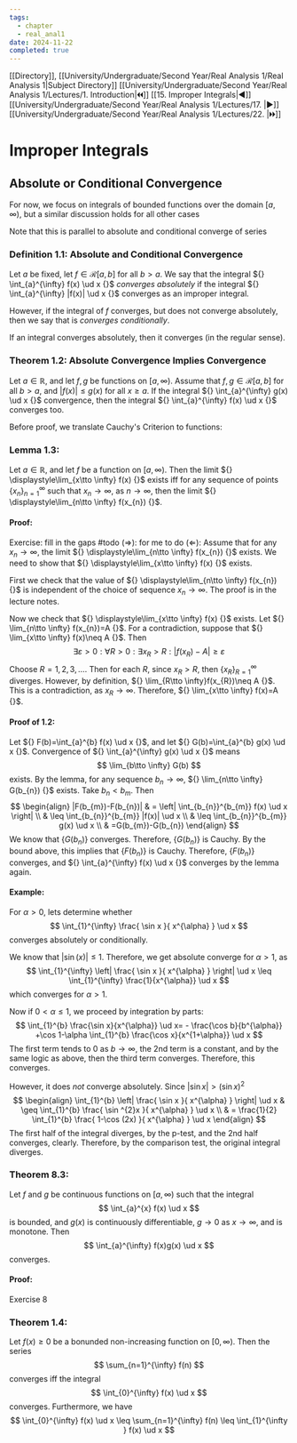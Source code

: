 ```yaml
---
tags:
  - chapter
  - real_anal1
date: 2024-11-22
completed: true
---
```

[[Directory]], [[University/Undergraduate/Second Year/Real Analysis 1/Real Analysis 1|Subject Directory]]
[[University/Undergraduate/Second Year/Real Analysis 1/Lectures/1. Introduction|🞀🞀]] [[15. Improper Integrals|◀]] [[University/Undergraduate/Second Year/Real Analysis 1/Lectures/17. |▶]] [[University/Undergraduate/Second Year/Real Analysis 1/Lectures/22. |🞂🞂]]
# Improper Integrals
## Absolute or Conditional Convergence
For now, we focus on integrals of bounded functions over the domain ${} \left[ a,\, \infty  \right) {}$, but a similar discussion holds for all other cases

Note that this is parallel to absolute and conditional converge of series
### Definition 1.1: Absolute and Conditional Convergence
Let ${} a$ be fixed, let ${} f \in  \mathcal{R}[a,\, b] {}$ for all $b>a {}$. We say that the integral ${} \int_{a}^{\infty} f(x) \ud x  {}$ *converges absolutely* if the integral ${} \int_{a}^{\infty} |f(x)| \ud x  {}$ converges as an improper integral.

However, if the integral of $f$ converges, but does not converge absolutely, then we say that is *converges conditionally*. 

If an integral converges absolutely, then it converges (in the regular sense). 
### Theorem 1.2: Absolute Convergence Implies Convergence
Let ${} a \in \mathbb{R} {}$, and let ${} f,\, g {}$ be functions on ${} [a,\, \infty ) {}$. Assume that ${} f,\, g \in \mathcal{R}[a,\, b] {}$ for all $b>a {}$, and ${} |f(x)|\leq g(x) {}$ for all $x\geq a$. If the integral ${} \int_{a}^{\infty} g(x) \ud x  {}$ convergence, then the integral ${} \int_{a}^{\infty} f(x) \ud x  {}$ converges too. 

Before proof, we translate Cauchy's Criterion to functions:
### Lemma 1.3: 
Let ${} a \in \mathbb{R} {}$, and let $f$ be a function on ${} \left[ a,\, \infty \right) {}$. Then the limit ${} \displaystyle\lim_{x\tto \infty} f(x) {}$ exists iff for any sequence of points ${} \{ x_{n} \}_{n=1}^{\infty}  {}$ such that ${} x_{n}\to{}\infty  {}$, as ${} n\to{}\infty  {}$, then the limit ${} \displaystyle\lim_{n\tto \infty} f(x_{n}) {}$.
#### Proof:
Exercise: fill in the gaps #todo 
${} (\Rightarrow ) {}$: for me to do
${} (\Leftarrow ) {}$: Assume that for any ${} x_{n}\to{}\infty  {}$, the limit ${} \displaystyle\lim_{n\tto \infty} f(x_{n}) {}$ exists. We need to show that ${} \displaystyle\lim_{x\tto \infty} f(x) {}$ exists. 

First we check that the value of ${} \displaystyle\lim_{n\tto \infty} f(x_{n}) {}$ is independent of the choice of sequence ${} x_{n}\to{}\infty. {}$ The proof is in the lecture notes.

Now we check that ${} \displaystyle\lim_{x\tto \infty} f(x) {}$ exists. Let ${} \lim_{n\tto \infty} f(x_{n})=A {}$. For a contradiction, suppose that ${} \lim_{x\tto \infty} f(x)\neq A {}$. Then 
$$
\exists \varepsilon>0 : \forall R>0 :\exists x_{R}>R :|f(x_{R})-A|\geq \varepsilon
$$
Choose ${} R=1,\, 2,\, 3,\,\dots {}$. Then for each $R$, since $x_{R}>R$, then ${} \{ x_{R} \}_{R=1}^{\infty}  {}$ diverges. However, by definition, ${} \lim_{R\tto \infty}f(x_{R})\neq A {}$. This is a contradiction, as ${} x_{R}\to{}\infty  {}$. Therefore, ${} \lim_{x\tto \infty} f(x)=A {}$.

#### Proof of 1.2:
Let ${} F(b)=\int_{a}^{b} f(x) \ud x  {}$, and let ${} G(b)=\int_{a}^{b} g(x) \ud x  {}$. Convergence of ${} \int_{a}^{\infty} g(x) \ud x  {}$ means
$$
\lim_{b\tto \infty} G(b)
$$
exists. By the lemma, for any sequence ${} b_{n}\to{}\infty  {}$, ${} \lim_{n\tto \infty} G(b_{n}) {}$ exists. Take ${} b_{n}<b_{m} {}$. Then
$$
\begin{align}
 |F(b_{m})-F(b_{n})| &  = \left| \int_{b_{n}}^{b_{m}} f(x) \ud x  \right|    \\
 & \leq \int_{b_{n}}^{b_{m}} |f(x)| \ud x  \\
 & \leq  \int_{b_{n}}^{b_{m}} g(x) \ud x  \\
 & =G(b_{m})-G(b_{n})
 \end{align}
$$
We know that ${} \{ G(b_{n}) \} {}$ converges. Therefore, ${} \{ G(b_{n}) \} {}$ is Cauchy. By the bound above, this implies that ${} \{ F(b_{n}) \} {}$ is Cauchy. Therefore, ${} \{ F(b_{n}) \} {}$ converges, and ${} \int_{a}^{\infty} f(x) \ud x  {}$ converges by the lemma again.
#### Example:
For $\alpha>0 {}$, lets determine whether 
$$
\int_{1}^{\infty} \frac{ \sin x }{ x^{\alpha} } \ud x 
$$
converges absolutely or conditionally. 

We know that ${} |\sin (x)|\leq 1 {}$. Therefore, we get absolute converge for $\alpha>1 {}$, as
$$
\int_{1}^{\infty} \left| \frac{ \sin x }{ x^{\alpha} } \right|  \ud x \leq  \int_{1}^{\infty} \frac{1}{x^{\alpha}} \ud x 
$$
which converges for $\alpha>1 {}$.

Now if ${} 0<\alpha\leq 1 {}$, we proceed by integration by parts:
$$
\int_{1}^{b} \frac{\sin x}{x^{\alpha}}  \ud x=  - \frac{\cos b}{b^{\alpha}} +\cos 1-\alpha \int_{1}^{b} \frac{\cos x}{x^{1+\alpha}}  \ud x 
$$
The first term tends to $0$ as ${} b\to{}\infty  {}$, the 2nd term is a constant, and by the same logic as above, then the third term converges. Therefore, this converges.

However, it does *not* converge absolutely. Since ${} |\sin x|>(\sin x)^{2} {}$
$$
\begin{align}
 \int_{1}^{b} \left| \frac{ \sin x }{ x^{\alpha} } \right|  \ud x  & \geq  \int_{1}^{b} \frac{ \sin ^{2}x }{ x^{\alpha} } \ud x    \\
 & = \frac{1}{2} \int_{1}^{b} \frac{ 1-\cos (2x) }{ x^{\alpha} } \ud x 
 \end{align}
$$
The first half of the integral diverges, by the p-test, and the 2nd half converges, clearly. Therefore, by the comparison test, the original integral diverges. 
### Theorem 8.3:
Let $f$ and $g$ be continuous functions on ${} \left[ a,\, \infty  \right) {}$ such that the integral
$$
\int_{a}^{x} f(x) \ud x 
$$
is bounded, and ${} g(x)$ is continuously differentiable, ${} g\to{}0 {}$ as ${} x\to{}\infty  {}$, and is monotone. Then 
$$
\int_{a}^{\infty} f(x)g(x) \ud x 
$$
converges.
#### Proof:
Exercise 8
###  Theorem 1.4:
Let ${} f(x)\geq 0$ be a bonunded non-increasing function on ${} \left[ 0,\, \infty  \right) {}$. Then the series
$$
\sum_{n=1}^{\infty} f(n)
$$
converges iff the integral
$$
\int_{0}^{\infty} f(x) \ud x 
$$
converges. Furthermore, we have
$$
\int_{0}^{\infty} f(x) \ud x \leq \sum_{n=1}^{\infty} f(n) \leq  \int_{1}^{\infty } f(x) \ud x 
$$
